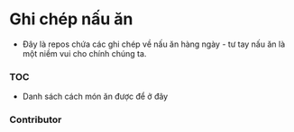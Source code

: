 # Ghi chép nấu ăn
- Đây là repos chứa các ghi chép về nấu ăn hàng ngày - tư tay nấu ăn là một niềm vui cho chính chúng ta.

### TOC
- Danh sách cách món ăn được để ở đây

### Contributor
